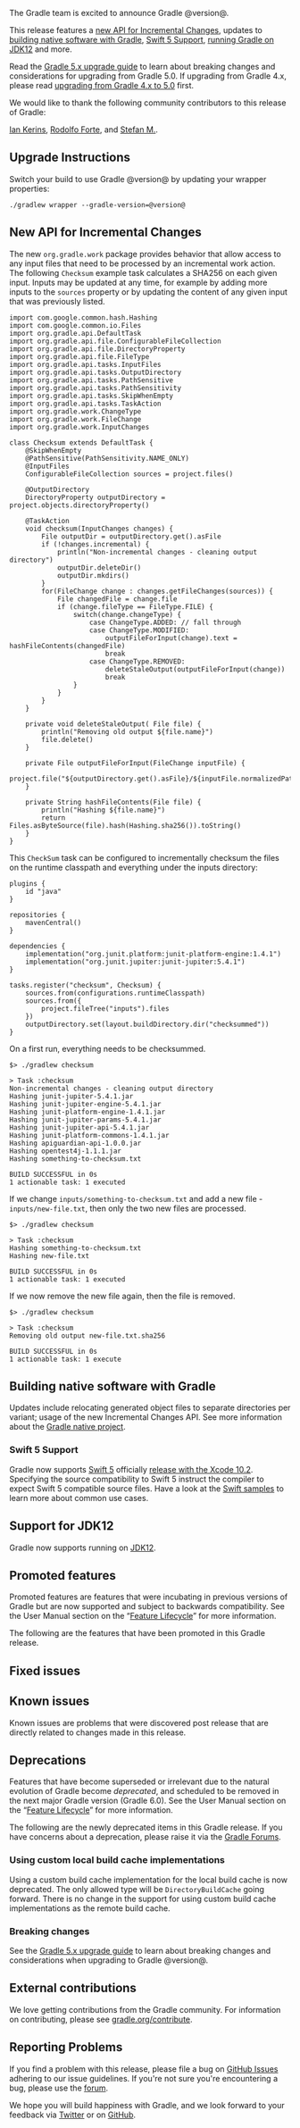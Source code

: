 The Gradle team is excited to announce Gradle @version@.

This release features a [new API for Incremental Changes](#incremental-changes-api), updates to [building native software with Gradle](#native-support), [Swift 5 Support](#swift5-support), [running Gradle on JDK12](#jdk12-support) and more.

Read the [Gradle 5.x upgrade guide](userguide/upgrading_version_5.html) to learn about breaking changes and considerations for upgrading from Gradle 5.0.
If upgrading from Gradle 4.x, please read [upgrading from Gradle 4.x to 5.0](userguide/upgrading_version_4.html) first.

We would like to thank the following community contributors to this release of Gradle:
<!-- 
Include only their name, impactful features should be called out separately below.
 [Some person](https://github.com/some-person)
-->

[Ian Kerins](https://github.com/isker),
[Rodolfo Forte](https://github.com/Tschis),
and [Stefan M.](https://github.com/StefMa).

## Upgrade Instructions

Switch your build to use Gradle @version@ by updating your wrapper properties:

`./gradlew wrapper --gradle-version=@version@`

<a name="incremental-changes-api"/>

## New API for Incremental Changes

The new `org.gradle.work` package provides behavior that allow access to any input files that need to be processed by an incremental work action.
The following `Checksum` example task calculates a SHA256 on each given input. Inputs may be updated at any time, for example by adding more inputs
to the `sources` property or by updating the content of any given input that was previously listed.

```
import com.google.common.hash.Hashing
import com.google.common.io.Files
import org.gradle.api.DefaultTask
import org.gradle.api.file.ConfigurableFileCollection
import org.gradle.api.file.DirectoryProperty
import org.gradle.api.file.FileType
import org.gradle.api.tasks.InputFiles
import org.gradle.api.tasks.OutputDirectory
import org.gradle.api.tasks.PathSensitive
import org.gradle.api.tasks.PathSensitivity
import org.gradle.api.tasks.SkipWhenEmpty
import org.gradle.api.tasks.TaskAction
import org.gradle.work.ChangeType
import org.gradle.work.FileChange
import org.gradle.work.InputChanges

class Checksum extends DefaultTask {
    @SkipWhenEmpty
    @PathSensitive(PathSensitivity.NAME_ONLY)
    @InputFiles
    ConfigurableFileCollection sources = project.files()

    @OutputDirectory
    DirectoryProperty outputDirectory = project.objects.directoryProperty()

    @TaskAction
    void checksum(InputChanges changes) {
        File outputDir = outputDirectory.get().asFile
        if (!changes.incremental) {
            println("Non-incremental changes - cleaning output directory")
            outputDir.deleteDir()
            outputDir.mkdirs()
        }
        for(FileChange change : changes.getFileChanges(sources)) {
            File changedFile = change.file
            if (change.fileType == FileType.FILE) {
                switch(change.changeType) {
                    case ChangeType.ADDED: // fall through
                    case ChangeType.MODIFIED:
                        outputFileForInput(change).text = hashFileContents(changedFile)
                        break
                    case ChangeType.REMOVED:
                        deleteStaleOutput(outputFileForInput(change))
                        break
                }
            }
        }
    }

    private void deleteStaleOutput( File file) {
        println("Removing old output ${file.name}")
        file.delete()
    }

    private File outputFileForInput(FileChange inputFile) {
        project.file("${outputDirectory.get().asFile}/${inputFile.normalizedPath}.sha256")
    }

    private String hashFileContents(File file) {
        println("Hashing ${file.name}")
        return Files.asByteSource(file).hash(Hashing.sha256()).toString()
    }
}
```

This `CheckSum` task can be configured to incrementally checksum the files on the runtime classpath and everything under the inputs directory:

```
plugins {
    id "java"
}

repositories {
    mavenCentral()
}

dependencies {
    implementation("org.junit.platform:junit-platform-engine:1.4.1")
    implementation("org.junit.jupiter:junit-jupiter:5.4.1")
}

tasks.register("checksum", Checksum) {
    sources.from(configurations.runtimeClasspath)
    sources.from({
        project.fileTree("inputs").files
    })
    outputDirectory.set(layout.buildDirectory.dir("checksummed"))
}
```

On a first run, everything needs to be checksummed.

```console
$> ./gradlew checksum

> Task :checksum
Non-incremental changes - cleaning output directory
Hashing junit-jupiter-5.4.1.jar
Hashing junit-jupiter-engine-5.4.1.jar
Hashing junit-platform-engine-1.4.1.jar
Hashing junit-jupiter-params-5.4.1.jar
Hashing junit-jupiter-api-5.4.1.jar
Hashing junit-platform-commons-1.4.1.jar
Hashing apiguardian-api-1.0.0.jar
Hashing opentest4j-1.1.1.jar
Hashing something-to-checksum.txt

BUILD SUCCESSFUL in 0s
1 actionable task: 1 executed
```

If we change `inputs/something-to-checksum.txt` and add a new file - `inputs/new-file.txt`, then only the two new files are processed.

```console
$> ./gradlew checksum

> Task :checksum
Hashing something-to-checksum.txt
Hashing new-file.txt

BUILD SUCCESSFUL in 0s
1 actionable task: 1 executed
```

If we now remove the new file again, then the file is removed.

```console
$> ./gradlew checksum

> Task :checksum
Removing old output new-file.txt.sha256

BUILD SUCCESSFUL in 0s
1 actionable task: 1 execute
```

<a name="native-support"/>

## Building native software with Gradle

Updates include relocating generated object files to separate directories per variant; usage of the new Incremental Changes API. See more information about the [Gradle native project](https://github.com/gradle/gradle-native/blob/master/docs/RELEASE-NOTES.md#changes-included-in-gradle-54).

<a name="swift5-support"/>

### Swift 5 Support

Gradle now supports [Swift 5](https://swift.org/blog/swift-5-released/) officially [release with the Xcode 10.2](https://developer.apple.com/documentation/xcode_release_notes/xcode_10_2_release_notes).
Specifying the source compatibility to Swift 5 instruct the compiler to expect Swift 5 compatible source files.
Have a look at the [Swift samples](https://github.com/gradle/native-samples) to learn more about common use cases.

<a name="jdk12-support"/>

## Support for JDK12

Gradle now supports running on [JDK12](https://jdk.java.net/12/). 

## Promoted features
Promoted features are features that were incubating in previous versions of Gradle but are now supported and subject to backwards compatibility.
See the User Manual section on the “[Feature Lifecycle](userguide/feature_lifecycle.html)” for more information.

The following are the features that have been promoted in this Gradle release.

<!--
### Example promoted
-->

## Fixed issues

## Known issues

Known issues are problems that were discovered post release that are directly related to changes made in this release.

## Deprecations

Features that have become superseded or irrelevant due to the natural evolution of Gradle become *deprecated*, and scheduled to be removed
in the next major Gradle version (Gradle 6.0). See the User Manual section on the “[Feature Lifecycle](userguide/feature_lifecycle.html)” for more information.

The following are the newly deprecated items in this Gradle release. If you have concerns about a deprecation, please raise it via the [Gradle Forums](https://discuss.gradle.org).

<!--
### Example deprecation
-->

### Using custom local build cache implementations

Using a custom build cache implementation for the local build cache is now deprecated.
The only allowed type will be `DirectoryBuildCache` going forward.
There is no change in the support for using custom build cache implementations as the remote build cache. 

### Breaking changes

<!-- summary and links -->

See the [Gradle 5.x upgrade guide](userguide/upgrading_version_5.html#changes_@baseVersion@) to learn about breaking changes and considerations when upgrading to Gradle @version@.

<!-- Do not add breaking changes here! Add them to the upgrade guide instead. --> 

## External contributions

We love getting contributions from the Gradle community. For information on contributing, please see [gradle.org/contribute](https://gradle.org/contribute).

## Reporting Problems

If you find a problem with this release, please file a bug on [GitHub Issues](https://github.com/gradle/gradle/issues) adhering to our issue guidelines. 
If you're not sure you're encountering a bug, please use the [forum](https://discuss.gradle.org/c/help-discuss).

We hope you will build happiness with Gradle, and we look forward to your feedback via [Twitter](https://twitter.com/gradle) or on [GitHub](https://github.com/gradle).

